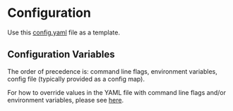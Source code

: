 # Configuration

Use this [config.yaml](https://github.com/densify-dev/container-config/blob/main/examples/config.yaml) file as a template.

## Configuration Variables

The order of precedence is: command line flags, environment variables, config file (typically provided as a config map).

For how to override values in the YAML file with command line flags and/or environment variables, please see [here](../../single-cluster/config/README.md).
